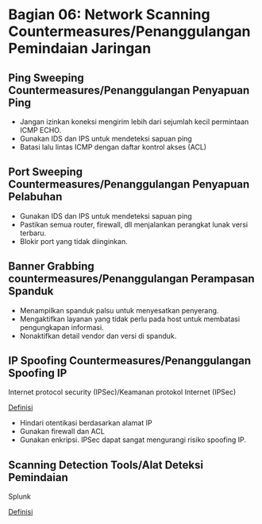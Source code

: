 # Bagian 06: Network Scanning Countermeasures/Penanggulangan Pemindaian Jaringan

## Ping Sweeping Countermeasures/Penanggulangan Penyapuan Ping

- Jangan izinkan koneksi mengirim lebih dari sejumlah kecil permintaan ICMP ECHO.
- Gunakan IDS dan IPS untuk mendeteksi sapuan ping
- Batasi lalu lintas ICMP dengan daftar kontrol akses (ACL)

## Port Sweeping Countermeasures/Penanggulangan Penyapuan Pelabuhan

- Gunakan IDS dan IPS untuk mendeteksi sapuan ping
- Pastikan semua router, firewall, dll menjalankan perangkat lunak versi terbaru.
- Blokir port yang tidak diinginkan.

## Banner Grabbing countermeasures/Penanggulangan Perampasan Spanduk

- Menampilkan spanduk palsu untuk menyesatkan penyerang.
- Mengaktifkan layanan yang tidak perlu pada host untuk membatasi pengungkapan informasi.
- Nonaktifkan detail vendor dan versi di spanduk.

## IP Spoofing Countermeasures/Penanggulangan Spoofing IP

Internet protocol security (IPSec)/Keamanan protokol Internet (IPSec)

[Definisi](../definitions/definitions_I.md#internet-protocol-security)

- Hindari otentikasi berdasarkan alamat IP
- Gunakan firewall dan ACL
- Gunakan enkripsi. IPSec dapat sangat mengurangi risiko spoofing IP.


## Scanning Detection Tools/Alat Deteksi Pemindaian

Splunk

[Definisi](../definitions/definitions_S.md#splunk)
